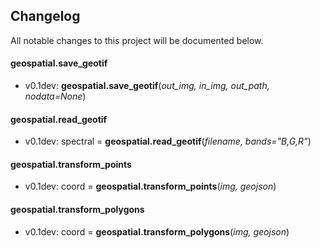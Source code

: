## Changelog

All notable changes to this project will be documented below.

#### geospatial.save_geotif

* v0.1dev: **geospatial.save_geotif**(*out_img, in_img, out_path, nodata=None*)

#### geospatial.read_geotif

* v0.1dev: spectral = **geospatial.read_geotif**(*filename, bands="B,G,R"*)

#### geospatial.transform_points

* v0.1dev: coord = **geospatial.transform_points**(*img, geojson*)

#### geospatial.transform_polygons

* v0.1dev: coord = **geospatial.transform_polygons**(*img, geojson*)
